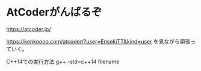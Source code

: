 # AtCoderがんばるぞ

https://atcoder.jp/

https://kenkoooo.com/atcoder/?user=EnsekiTT&kind=user
を見ながら頑張っていく。

C++14での実行方法
g++ -std=c++14 filename
